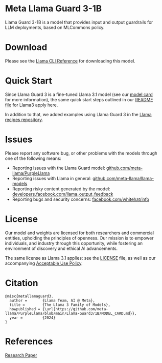 # Meta Llama Guard 3-1B

Llama Guard 3-1B is a model that provides input and output guardrails for LLM deployments, based on MLCommons policy.

# Download

Please see the [Llama CLI Reference](https://github.com/meta-llama/llama-stack/blob/main/docs/cli_reference.md#step-1-get-the-models) for downloading this model.

# Quick Start

Since Llama Guard 3 is a fine-tuned Llama 3.1 model (see our
[model card](MODEL_CARD.md) for more information), the same quick start steps
outlined in our
[README file](https://github.com/meta-llama/llama-models/blob/main/README.md) for
Llama3 apply here.

In addition to that, we added examples using Llama Guard 3 in the
[Llama recipes repository](https://github.com/facebookresearch/llama-recipes).

# Issues

Please report any software bug, or other problems with the models through one of
the following means:

- Reporting issues with the Llama Guard model:
  [github.com/meta-llama/PurpleLlama](https://github.com/meta-llama/PurpleLlama)
- Reporting issues with Llama in general:
  [github.com/meta-llama/llama-models](https://github.com/meta-llama/llama-models)
- Reporting risky content generated by the model:
  [developers.facebook.com/llama_output_feedback](https://developers.facebook.com/llama_output_feedback)
- Reporting bugs and security concerns:
  [facebook.com/whitehat/info](https://facebook.com/whitehat/info)

# License

Our model and weights are licensed for both researchers and commercial entities,
upholding the principles of openness. Our mission is to empower individuals, and
industry through this opportunity, while fostering an environment of discovery
and ethical AI advancements.

The same license as Llama 3.1 applies: see the [LICENSE](../../LICENSE) file, as well
as our accompanying [Acceptable Use Policy](USE_POLICY.md).

# Citation
```
@misc{metallamaguard3,
  author =       {Llama Team, AI @ Meta},
  title =        {The Llama 3 Family of Models},
  howpublished = {\url{https://github.com/meta-llama/PurpleLlama/blob/main/Llama-Guard3/1B/MODEL_CARD.md}},
  year =         {2024}
}
```

# References

[Research Paper](https://ai.facebook.com/research/publications/llama-guard-llm-based-input-output-safeguard-for-human-ai-conversations/)

